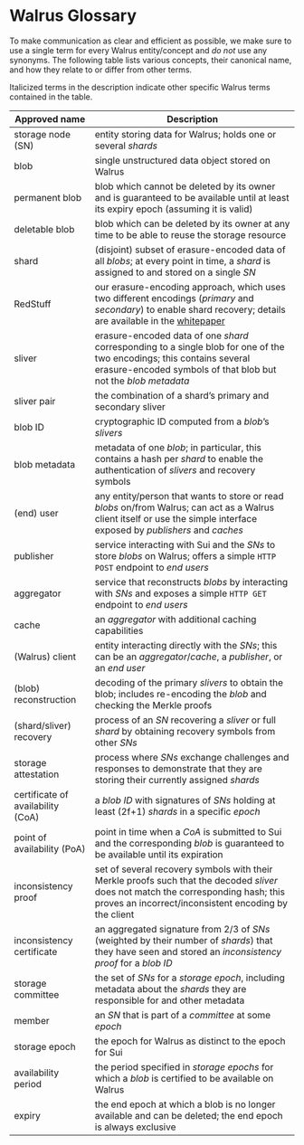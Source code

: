 # Walrus Glossary

To make communication as clear and efficient as possible, we make sure to use a single term for
every Walrus entity/concept and *do not* use any synonyms. The following table lists various
concepts, their canonical name, and how they relate to or differ from other terms.

Italicized terms in the description indicate other specific Walrus terms contained in the table.

| Approved name                     | Description                                                                                                                                                                                 |
|-----------------------------------|---------------------------------------------------------------------------------------------------------------------------------------------------------------------------------------------|
| storage node (SN)                 | entity storing data for Walrus; holds one or several *shards*                                                                                                                               |
| blob                              | single unstructured data object stored on Walrus                                                                                                                                            |
| permanent blob                    | blob which cannot be deleted by its owner and is guaranteed to be available until at least its expiry epoch (assuming it is valid)                                                          |
| deletable blob                    | blob which can be deleted by its owner at any time to be able to reuse the storage resource                                                                                                 |
| shard                             | (disjoint) subset of erasure-encoded data of all *blobs*; at every point in time, a *shard* is assigned to and stored on a single *SN*                                                      |
| RedStuff                          | our erasure-encoding approach, which uses two different encodings (*primary* and *secondary*) to enable shard recovery; details are available in the [whitepaper](./walrus.pdf)             |
| sliver                            | erasure-encoded data of one *shard* corresponding to a single blob for one of the two encodings; this contains several erasure-encoded symbols of that blob but not the *blob metadata*     |
| sliver pair                       | the combination of a shard’s primary and secondary sliver                                                                                                                                   |
| blob ID                           | cryptographic ID computed from a *blob*’s *slivers*                                                                                                                                         |
| blob metadata                     | metadata of one *blob*; in particular, this contains a hash per *shard* to enable the authentication of *slivers* and recovery symbols                                                      |
| (end) user                        | any entity/person that wants to store or read *blobs* on/from Walrus; can act as a Walrus client itself or use the simple interface exposed by *publishers* and *caches*                    |
| publisher                         | service interacting with Sui and the *SNs* to store *blobs* on Walrus; offers a simple `HTTP POST` endpoint to *end users*                                                                  |
| aggregator                        | service that reconstructs *blobs* by interacting with *SNs* and exposes a simple `HTTP GET` endpoint to *end users*                                                                         |
| cache                             | an *aggregator* with additional caching capabilities                                                                                                                                        |
| (Walrus) client                   | entity interacting directly with the *SNs*; this can be an *aggregator*/*cache*, a *publisher*, or an *end user*                                                                            |
| (blob) reconstruction             | decoding of the primary *slivers* to obtain the blob; includes re-encoding the *blob* and checking the Merkle proofs                                                                        |
| (shard/sliver) recovery           | process of an *SN* recovering a *sliver* or full *shard* by obtaining recovery symbols from other *SNs*                                                                                     |
| storage attestation               | process where *SNs* exchange challenges and responses to demonstrate that they are storing their currently assigned *shards*                                                                |
| certificate of availability (CoA) | a *blob ID* with signatures of *SNs* holding at least \(2f+1\) *shards* in a specific *epoch*                                                                                               |
| point of availability (PoA)       | point in time when a *CoA* is submitted to Sui and the corresponding *blob* is guaranteed to be available until its expiration                                                              |
| inconsistency proof               | set of several recovery symbols with their Merkle proofs such that the decoded *sliver* does not match the corresponding hash; this proves an incorrect/inconsistent encoding by the client |
| inconsistency certificate         | an aggregated signature from 2/3 of *SNs* (weighted by their number of *shards*) that they have seen and stored an *inconsistency proof* for a *blob ID*                                    |
| storage committee                 | the set of *SNs* for a *storage epoch*, including metadata about the *shards* they are responsible for and other metadata                                                                   |
| member                            | an *SN* that is part of a *committee* at some *epoch*                                                                                                                                       |
| storage epoch                     | the epoch for Walrus as distinct to the epoch for Sui                                                                                                                                       |
| availability period               | the period specified in *storage epochs* for which a *blob* is certified to be available on Walrus                                                                                          |
| expiry                            | the end epoch at which a blob is no longer available and can be deleted; the end epoch is always exclusive                                                                                   |

